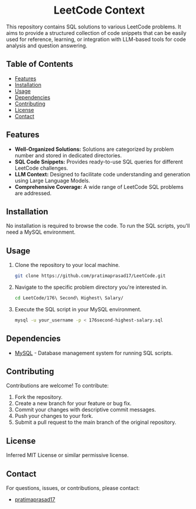 
<div align="center">
  
# LeetCode Context

</div>
This repository contains SQL solutions to various LeetCode problems. It aims to provide a structured collection of code snippets that can be easily used for reference, learning, or integration with LLM-based tools for code analysis and question answering.

## Table of Contents
- [Features](#features)
- [Installation](#installation)
- [Usage](#usage)
- [Dependencies](#dependencies)
- [Contributing](#contributing)
- [License](#license)
- [Contact](#contact)

## Features

- **Well-Organized Solutions:** Solutions are categorized by problem number and stored in dedicated directories.
- **SQL Code Snippets:** Provides ready-to-use SQL queries for different LeetCode challenges.
- **LLM Context:** Designed to facilitate code understanding and generation using Large Language Models.
- **Comprehensive Coverage:** A wide range of LeetCode SQL problems are addressed.

## Installation

No installation is required to browse the code. To run the SQL scripts, you'll need a MySQL environment.

## Usage

1.  Clone the repository to your local machine.
    ```bash
    git clone https://github.com/pratimaprasad17/LeetCode.git
    ```
2.  Navigate to the specific problem directory you're interested in.
    ```bash
    cd LeetCode/176\ Second\ Highest\ Salary/
    ```
3.  Execute the SQL script in your MySQL environment.
    ```bash
    mysql -u your_username -p < 176second-highest-salary.sql
    ```

## Dependencies

- [MySQL](https://www.mysql.com/) - Database management system for running SQL scripts.

## Contributing

Contributions are welcome! To contribute:

1.  Fork the repository.
2.  Create a new branch for your feature or bug fix.
3.  Commit your changes with descriptive commit messages.
4.  Push your changes to your fork.
5.  Submit a pull request to the main branch of the original repository.

## License
Inferred MIT License or similar permissive license.

## Contact

For questions, issues, or contributions, please contact:

- [pratimaprasad17](https://github.com/pratimaprasad17)
```
